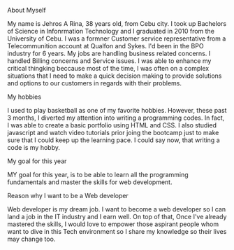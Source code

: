 About Myself

My name is Jehros A Rina, 38 years old, from Cebu city. I took up Bachelors of Science in Infonrmation Technology and I graduated in 2010 from the University of Cebu. I was a formner Customer service representative from a Telecommunition account at Qualfon and Sykes. I'd been in the BPO industry for 6 years. My jobs are handling business related concerns. I handled Billing concerns and Service issues. I was able to enhance my critical thingking beccause most of the time, I was often on a complex situations that I need to make a quick decision making to provide solutions and options to our customers in regards with their problems. 

My hobbies

I used to play basketball as one of my favorite hobbies. However, these past 3 months, I diverted my attention into writing a programming codes. In fact, I was able to create a basic portfolio using HTML and CSS. I also studied javascript and watch video tutorials prior joing the bootcamp just to make sure that I could keep up the learning pace. I could say now, that writing a code is my hobby.

My goal for this year

MY goal for this year, is to be able to learn all the programming fundamentals and master the skills for web development.

Reason why I want to be a Web developer

Web developer is my dream job. I want to become a  web developer so I can land a job in the IT industry and I earn well. On top of that, Once I've already mastered the skills, I would love to empower those aspirant people whom want to dive in this Tech environment so I share my knowledge so their lives may change too. 


